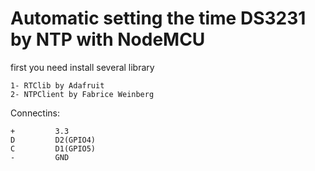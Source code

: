 # Automatic setting the time DS3231 by NTP with NodeMCU

  first you need install several library

    1- RTClib by Adafruit
    2- NTPClient by Fabrice Weinberg
    
  Connectins:
  
    +         3.3
    D         D2(GPIO4)
    C         D1(GPIO5)
    -         GND
    
   
  
